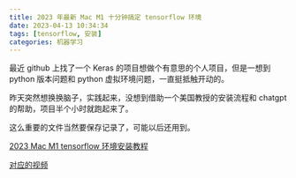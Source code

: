 ```yaml
---
title: 2023 年最新 Mac M1 十分钟搞定 tensorflow 环境
date: 2023-04-13 10:34:34
tags: [tensorflow, 安装]
categories: 机器学习
---
```


最近 github 上找了一个 Keras 的项目想做个有意思的个人项目，但是一想到 python 版本问题和 python 虚拟环境问题，一直挺抵触开动的。

昨天突然想换换脑子，实践起来，没想到借助一个美国教授的安装流程和 chatgpt 的帮助，项目半个小时就跑起来了。

<!-- more -->

这么重要的文件当然要保存记录了，可能以后还用到。

[2023 Mac M1 tensorflow 环境安装教程](https://github.com/jeffheaton/t81_558_deep_learning/blob/master/install/tensorflow-install-mac-metal-jan-2023.ipynb)

[对应的视频](https://www.youtube.com/watch?v=o4-bI_iZKPA&ab_channel=JeffHeaton)
